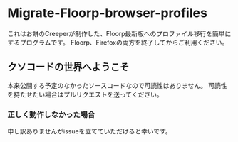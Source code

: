 # Migrate-Floorp-browser-profiles
これはお餅のCreeperが制作した、Floorp最新版へのプロファイル移行を簡単にするプログラムです。
Floorp、Firefoxの両方を終了してからご利用ください。

## クソコードの世界へようこそ
本来公開する予定のなかったソースコードなので可読性はありません。
可読性を持たせたい場合はプルリクエストを送ってください。

### 正しく動作しなかった場合
申し訳ありませんがissueを立てていただけると幸いです。
